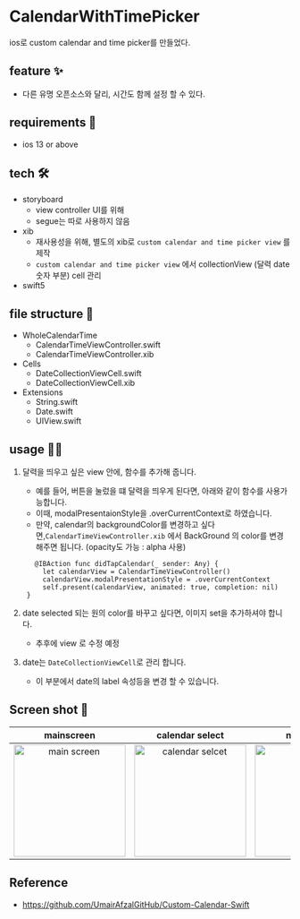 # CalendarWithTimePicker
ios로 custom calendar and time picker를 만들었다. 

## feature ✨
- 다른 유명 오픈소스와 달리, 시간도 함께 설정 할 수 있다.

## requirements 📝
- ios 13 or above

## tech 🛠
- storyboard 
  - view controller UI를 위해 
  - segue는 따로 사용하지 않음
- xib
  - 재사용성을 위해, 별도의 xib로 `custom calendar and time picker view` 를 제작
  - `custom calendar and time picker view` 에서 collectionView (달력 date 숫자 부분) cell 관리
- swift5

## file structure 📂
- WholeCalendarTime
  - CalendarTimeViewController.swift
  - CalendarTimeViewController.xib
- Cells
  - DateCollectionViewCell.swift
  - DateCollectionViewCell.xib
- Extensions
  - String.swift
  - Date.swift
  - UIView.swift
  
## usage 💁‍♂️
1. 달력을 띄우고 싶은 view 안에, 함수를 추가해 줍니다.
    - 예를 들어, 버튼을 눌렀을 떄 달력을 띄우게 된다면, 아래와 같이 함수를 사용가능합니다.
    - 이때, modalPresentaionStyle을 .overCurrentContext로 하였습니다.
    - 만약, calendar의 backgroundColor를 변경하고 싶다면,```CalendarTimeViewController.xib``` 에서 BackGround 의 color를 변경해주면 됩니다. (opacity도 가능 : alpha 사용)
    
   ```
      @IBAction func didTapCalendar(_ sender: Any) {
        let calendarView = CalendarTimeViewController()
        calendarView.modalPresentationStyle = .overCurrentContext
        self.present(calendarView, animated: true, completion: nil)
    }
   ```

   
2. date selected 되는 원의 color를 바꾸고 싶다면, 이미지 set을 추가하셔야 합니다.
    - 추후에 view 로 수정 예정
  
3. date는 ```DateCollectionViewCell```로 관리 합니다.
    - 이 부분에서 date의 label 속성등을 변경 할 수 있습니다.

## Screen shot 📸
|mainscreen|calendar select|next month|previous month|time picker|time select|
|:---:|:---:|:---:|:---:|:---:|:---:|
|<img src="https://user-images.githubusercontent.com/46439995/104694091-06ea0e00-574e-11eb-8ba9-f4fdc2cbae32.png" width="200" alt="main screen" />|<img src="https://user-images.githubusercontent.com/46439995/104694359-6e07c280-574e-11eb-9821-436f1c589429.png" width="200" alt="calendar selcet" />|<img src="https://user-images.githubusercontent.com/46439995/104694386-74963a00-574e-11eb-93f6-4ba278d19cdd.png" width="200" alt="next month" />|<img src="https://user-images.githubusercontent.com/46439995/104694407-7c55de80-574e-11eb-8ea7-896b8bcba28d.png" width="200" alt="pre month" />|<img src="https://user-images.githubusercontent.com/46439995/104694450-88da3700-574e-11eb-9471-6d3a096f5306.png" width="200" alt="time picker" />|<img src="https://user-images.githubusercontent.com/46439995/104829917-27d07180-58bc-11eb-9ae5-3331692f4340.png" width="200" alt="time select" />|

## Reference
- https://github.com/UmairAfzalGitHub/Custom-Calendar-Swift
